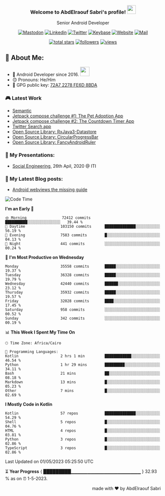 
<!--
  Title: Senior Android Developer @Storyteller
  Description: Google Certified Associate Android Developer, Clean code, TDD, CICD with knowledge in cybersecurity. 
  Author: abd3lraouf, AbdElraouf Sabri
  -->

<h3 align="center">
  Welcome to AbdElraouf Sabri's profile! 
  <img src="https://media.giphy.com/media/hvRJCLFzcasrR4ia7z/giphy.gif" width="28">
</h3>

<p align='center'>
    Senior Android Developer
</p>

<!-- Social icons section -->
<p align='center'>
      <a href="https://androiddev.social/@abd3lraouf" rel="me"><img src="https://custom-icon-badges.herokuapp.com/badge/-mastodon-black?style=for-the-badge&amp;logo=Mastodon&logoColor=white" alt="Mastodon"></a>
      <a href="https://www.linkedin.com/in/abd3lraouf/"><img src="https://custom-icon-badges.herokuapp.com/badge/-LinkedIn-black?style=for-the-badge&amp;logo=Linkedin&logoColor=white" alt="Linkedin"></a>
      <a href="https://twitter.com/abd3lraouf"><img src="https://custom-icon-badges.herokuapp.com/badge/-Twitter-black?style=for-the-badge&amp;logo=twitter&logoColor=white" alt="Twitter"></a>
      <a href="https://keybase.io/abd3lraouf"><img src="https://custom-icon-badges.herokuapp.com/badge/-Keybase-black?style=for-the-badge&logo=keybase&logoColor=white" alt="Keybase"></a>
      <a href="https://www.abd3lraouf.dev/portfolio/"><img src="https://img.shields.io/badge/-Portfolio-black?style=for-the-badge&amp;logo=google-chrome&amp;logoColor=white" alt="Website"></a>
      <a href="mailto:abdelraoufsabri@gmail.com"><img src="https://img.shields.io/badge/-Say%20Hi!-black?style=for-the-badge&amp;logo=gmail" alt="Mail"></a>
</p>

<!-- Stats icons section -->
<p align='center'>
  <a href="https://github.com/abd3lraouf?tab=repositories&sort=stargazers">
    <img alt="total stars" title="Total stars on GitHub" src="https://custom-icon-badges.herokuapp.com/badge/dynamic/json?logo=star&color=55960c&labelColor=488207&label=Stars&style=for-the-badge&query=%24.stars&url=https://api.github-star-counter.workers.dev/user/abd3lraouf"/></a>
  <a href="https://github.com/abd3lraouf?tab=followers">
    <img alt="followers" title="Follow me on Github" src="https://custom-icon-badges.herokuapp.com/github/followers/abd3lraouf?color=236ad3&labelColor=1155ba&style=for-the-badge&logo=person-add&label=Follow&logoColor=white"/></a>
  <a href="https://github.com/abd3lraouf">
    <img alt="views" title="GitHub profile views" src="https://enwj06txat9l677.m.pipedream.net"/></a>
</p>

<!-- Resume Download section 
<p align='center'>
      <a href="https://github.com/abd3lraouf/abd3lraouf/releases/latest/download/AbdElraouf.Sabri.Android.Developer.resume.pdf
"><img src="https://custom-icon-badges.herokuapp.com/badge/-download%20resume-EC1C24?style=for-the-badge&logo=Adobe%20Acrobat%20Reader&logoColor=white" alt="views" title="Download my latest resume" alt="resume"></a>
</p>
-->

## 🤵 About Me:
- 🏦 Android Developer since 2016.
      <img src="https://media.giphy.com/media/WUlplcMpOCEmTGBtBW/giphy.gif" width="30">
- 😊 Pronouns: He/Him
- 🔑 GPG public key: [72A7 2278 FE6D 8BDA](https://keybase.io/abd3lraouf/pgp_keys.asc?fingerprint=d971ef94887269e4308587a772a72278fe6d8bda)

### 🎮 Latest Work

<!-- - [MVI posts](https://github.com/AbdElraoufSabri/MVIPosts) --> 
- [Semantic](https://github.com/abd3lraouf/Semantic)
- [Jetpack compose challenge #1: The Pet Adoption App](https://github.com/abd3lraouf/compose-challenge-1)
- [Jetpack compose challenge #2: The Countdown Timer App](https://github.com/abd3lraouf/compose-challenge-2)
- [Twitter Search app](https://github.com/abd3lraouf/WeeTwit)
- [Open Source Library: RxJava3-Datastore](https://github.com/abd3lraouf/DatastoreWithRxJava3)
- [Open Source Library: CircularProgressBar](https://github.com/abd3lraouf/CircularProgressBar)
- [Open Source Library: FancyAndroidRuler](https://github.com/abd3lraouf/FancyAndroidRuler)
<!-- - [MVI sample](https://github.com/abd3lraouf/mviSample) -->

### 📕 My Presentations:

- [Social Engineering](https://abd3lraouf.github.io/social-engineering/), 26th Apil, 2020 @ ITI

### 📕 My Latest Blog posts:
<!-- BLOG-POST-LIST:START -->
- [Android webviews the missing guide](https://abd3lraouf.dev/posts/android-webviews-the-missing-guide/)
<!-- BLOG-POST-LIST:END -->

<!--START_SECTION:waka-->
![Code Time](http://img.shields.io/badge/Code%20Time-487%20hrs%2023%20mins-blue)

**I'm an Early 🐤** 

```text
🌞 Morning                72412 commits       ██████████░░░░░░░░░░░░░░░   39.44 % 
🌆 Daytime                103150 commits      ██████████████░░░░░░░░░░░   56.19 % 
🌃 Evening                7583 commits        █░░░░░░░░░░░░░░░░░░░░░░░░   04.13 % 
🌙 Night                  441 commits         ░░░░░░░░░░░░░░░░░░░░░░░░░   00.24 % 
```
📅 **I'm Most Productive on Wednesday** 

```text
Monday                   35558 commits       █████░░░░░░░░░░░░░░░░░░░░   19.37 % 
Tuesday                  36328 commits       █████░░░░░░░░░░░░░░░░░░░░   19.79 % 
Wednesday                42440 commits       ██████░░░░░░░░░░░░░░░░░░░   23.12 % 
Thursday                 35932 commits       █████░░░░░░░░░░░░░░░░░░░░   19.57 % 
Friday                   32028 commits       ████░░░░░░░░░░░░░░░░░░░░░   17.45 % 
Saturday                 958 commits         ░░░░░░░░░░░░░░░░░░░░░░░░░   00.52 % 
Sunday                   342 commits         ░░░░░░░░░░░░░░░░░░░░░░░░░   00.19 % 
```


📊 **This Week I Spent My Time On** 

```text
🕑︎ Time Zone: Africa/Cairo

💬 Programming Languages: 
Kotlin                   2 hrs 1 min         ████████████░░░░░░░░░░░░░   46.54 % 
Python                   1 hr 29 mins        █████████░░░░░░░░░░░░░░░░   34.11 % 
Bash                     21 mins             ██░░░░░░░░░░░░░░░░░░░░░░░   08.18 % 
Markdown                 13 mins             █░░░░░░░░░░░░░░░░░░░░░░░░   05.23 % 
Other                    7 mins              █░░░░░░░░░░░░░░░░░░░░░░░░   02.69 % 
```

**I Mostly Code in Kotlin** 

```text
Kotlin                   57 repos            ██████████████░░░░░░░░░░░   54.29 % 
Shell                    5 repos             █░░░░░░░░░░░░░░░░░░░░░░░░   04.76 % 
HTML                     4 repos             █░░░░░░░░░░░░░░░░░░░░░░░░   03.81 % 
Python                   3 repos             █░░░░░░░░░░░░░░░░░░░░░░░░   02.86 % 
TypeScript               3 repos             █░░░░░░░░░░░░░░░░░░░░░░░░   02.86 % 
```




 Last Updated on 01/05/2023 05:25:50 UTC
<!--END_SECTION:waka-->

⏳ **Year Progress** { █████████▁▁▁▁▁▁▁▁▁▁▁▁▁▁▁▁▁▁▁▁▁ } 32.93 % as on ⏰ 1-5-2023.

<p align="right">made with ❤️ by AbdElraouf Sabri</p>

